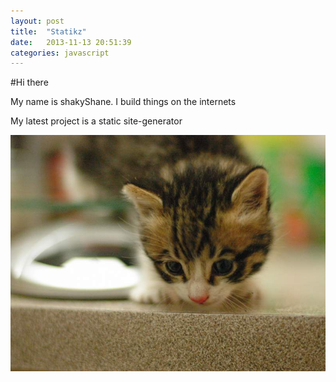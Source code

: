 ```yaml
---
layout: post
title:  "Statikz"
date:   2013-11-13 20:51:39
categories: javascript
---
```


#Hi there

My name is shakyShane. I build things on the internets

My latest project is a static site-generator

![A cat](/img/kitten.jpg)